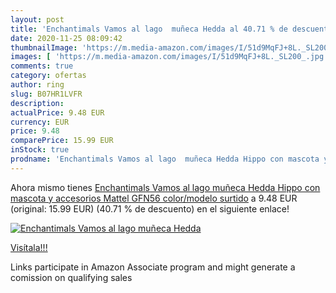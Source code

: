 ```yaml
---
layout: post
title: 'Enchantimals Vamos al lago  muñeca Hedda al 40.71 % de descuento'
date: 2020-11-25 08:09:42
thumbnailImage: 'https://m.media-amazon.com/images/I/51d9MqFJ+8L._SL200_.jpg'
images: [ 'https://m.media-amazon.com/images/I/51d9MqFJ+8L._SL200_.jpg' ]
comments: true
category: ofertas
author: ring
slug: B07HR1LVFR
description:
actualPrice: 9.48 EUR
currency: EUR
price: 9.48
comparePrice: 15.99 EUR
inStock: true
prodname: 'Enchantimals Vamos al lago  muñeca Hedda Hippo con mascota y accesorios  Mattel GFN56    color/modelo surtido'
---
```


Ahora mismo tienes [Enchantimals Vamos al lago  muñeca Hedda Hippo con mascota y accesorios  Mattel GFN56    color/modelo surtido](https://www.amazon.es/dp/B07HR1LVFR/?tag=tolees-21) a 9.48 EUR (original: 15.99 EUR) (40.71 %  de descuento) en el siguiente enlace!

[![Enchantimals Vamos al lago  muñeca Hedda](https://m.media-amazon.com/images/I/51d9MqFJ+8L._SL200_.jpg)](https://www.amazon.es/dp/B07HR1LVFR/?tag=tolees-21)

[Visítala!!!](https://www.amazon.es/dp/B07HR1LVFR/?tag=tolees-21)

Links participate in Amazon Associate program and might generate a comission on qualifying sales
